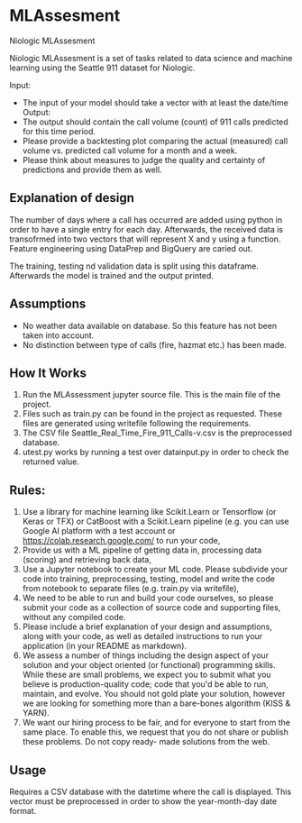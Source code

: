 # MLAssesment
Niologic MLAssesment


Niologic MLAssesment is a set of tasks related to data science and machine learning using 
the Seattle 911 dataset for Niologic.

Input:
* The input of your model should take a vector with at least the date/time
Output:
* The output should contain the call volume (count) of 911 calls predicted for this time period.
* Please  provide a backtesting plot comparing the actual (measured)  call volume vs. predicted call volume for a month and a week.
* Please  think about measures to judge the quality and certainty of predictions  and provide
them as well.



## Explanation of design 
The number of days where a call has occurred are added using python in order to have a single entry for each day. Afterwards, the received data is transofrmed into two vectors
that will represent X and y using a function. Feature engineering using DataPrep and BigQuery are caried out.


The training, testing nd validation data is split using this dataframe. Afterwards the model is trained and the output printed.

## Assumptions
* No weather data available on database. So this feature has not been taken into account.
* No distinction between  type of calls (fire, hazmat etc.) has been made.

## How It Works

1. Run the MLAssessment jupyter source file. This is the main file of the project. 
2. Files such as train.py can be found in the project as requested. These files are generated using writefile following the requirements.
3. The CSV file Seattle_Real_Time_Fire_911_Calls-v.csv is the preprocessed database.
4. utest.py works by running a test over datainput.py in order to check the returned value.


## Rules:

1.   Use a library for machine  learning like Scikit.Learn or Tensorflow (or Keras or TFX) or CatBoost with a Scikit.Learn pipeline (e.g. you can use Google AI platform with a test account or  https://colab.research.google.com/ to run your code,
2.   Provide us with a ML pipeline of getting data in, processing data (scoring) and retrieving back data,
3.   Use a Jupyter notebook to create your ML code. Please  subdivide your code into training, preprocessing, testing, model and write the code from notebook to separate files (e.g. train.py via writefile),
4.   We need to be able to run and build your code ourselves,  so please  submit your code as a collection of source  code and supporting files, without any compiled code.
5.   Please  include a brief explanation  of your design and assumptions, along with your code, as
well as detailed instructions  to run your application (in your README as markdown).
6.   We assess a number  of things including the design aspect  of your solution and your object oriented  (or functional) programming  skills. While these  are small problems,  we expect  you to submit what you believe is production-quality  code; code that you'd be able to run, maintain, and evolve. You should not gold plate your solution, however we are looking for something more than a bare-bones algorithm (KISS & YARN).
7.   We want our hiring process to be fair, and for everyone  to start from the same  place. To
enable  this, we request that you do not share  or publish these  problems. Do not copy ready- made solutions from the web. 

## Usage
Requires a CSV database with the datetime where the call is displayed. This vector must be preprocessed in order to show the year-month-day date format.


